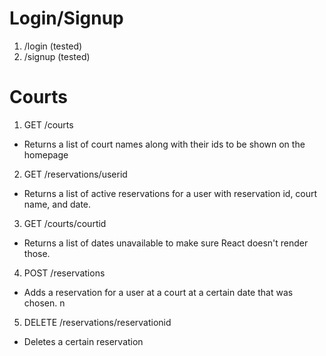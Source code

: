 # Login/Signup
1. /login (tested)
2. /signup (tested)
# Courts
1. GET /courts 
  - Returns a list of court names along with their ids to be shown on the homepage 
2. GET /reservations/userid
  - Returns a list of active reservations for a user with reservation id, court name, and date. 
3. GET /courts/courtid
  - Returns a list of dates unavailable to make sure React doesn't render those.
4. POST /reservations
  - Adds a reservation for a user at a court at a certain date that was chosen. n 
5. DELETE /reservations/reservationid
  - Deletes a certain reservation

